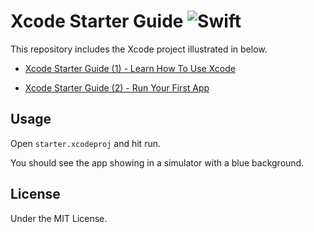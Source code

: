 # Xcode Starter Guide ![Swift](http://img.shields.io/badge/swift-4.0-brightgreen.svg)

This repository includes the Xcode project illustrated in below. 

- <a href="https://medium.com/@calw9/xcode-starter-guide-1-learn-how-to-use-xcode-7b852a4619ba" target="_blank">Xcode Starter Guide (1) - Learn How To Use Xcode</a>

- <a href="https://medium.com/@calw9/xcode-starter-guide-2-run-your-first-app-8317520613fc" target="_blank">Xcode Starter Guide (2) - Run Your First App</a>

## Usage

Open `starter.xcodeproj` and hit run. 

You should see the app showing in a simulator with a blue background.

## License

Under the MIT License.

